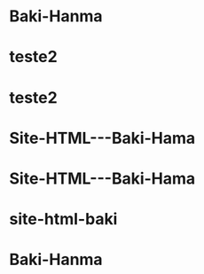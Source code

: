# Baki-Hanma
# teste2
# teste2
# Site-HTML---Baki-Hama
# Site-HTML---Baki-Hama
# site-html-baki
# Baki-Hanma
